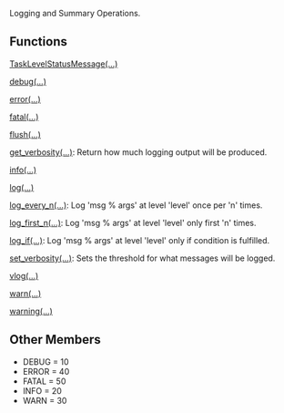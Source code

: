 Logging and Summary Operations.
## Functions
[TaskLevelStatusMessage(...)](https://tensorflow.google.cn/api_docs/python/tf/compat/v1/logging/TaskLevelStatusMessage)

[debug(...)](https://tensorflow.google.cn/api_docs/python/tf/compat/v1/logging/debug)

[error(...)](https://tensorflow.google.cn/api_docs/python/tf/compat/v1/logging/error)

[fatal(...)](https://tensorflow.google.cn/api_docs/python/tf/compat/v1/logging/fatal)

[flush(...)](https://tensorflow.google.cn/api_docs/python/tf/compat/v1/logging/flush)

[get_verbosity(...)](https://tensorflow.google.cn/api_docs/python/tf/compat/v1/logging/get_verbosity): Return how much logging output will be produced.

[info(...)](https://tensorflow.google.cn/api_docs/python/tf/compat/v1/logging/info)

[log(...)](https://tensorflow.google.cn/api_docs/python/tf/compat/v1/logging/log)

[log_every_n(...)](https://tensorflow.google.cn/api_docs/python/tf/compat/v1/logging/log_every_n): Log 'msg % args' at level 'level' once per 'n' times.

[log_first_n(...)](https://tensorflow.google.cn/api_docs/python/tf/compat/v1/logging/log_first_n): Log 'msg % args' at level 'level' only first 'n' times.

[log_if(...)](https://tensorflow.google.cn/api_docs/python/tf/compat/v1/logging/log_if): Log 'msg % args' at level 'level' only if condition is fulfilled.

[set_verbosity(...)](https://tensorflow.google.cn/api_docs/python/tf/compat/v1/logging/set_verbosity): Sets the threshold for what messages will be logged.

[vlog(...)](https://tensorflow.google.cn/api_docs/python/tf/compat/v1/logging/vlog)

[warn(...)](https://tensorflow.google.cn/api_docs/python/tf/compat/v1/logging/warn)

[warning(...)](https://tensorflow.google.cn/api_docs/python/tf/compat/v1/logging/warning)

## Other Members
- DEBUG = 10
- ERROR = 40
- FATAL = 50
- INFO = 20
- WARN = 30

